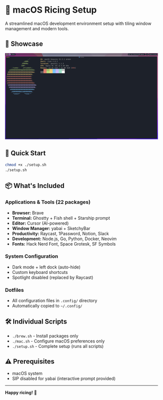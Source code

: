 # 🍎 macOS Ricing Setup

A streamlined macOS development environment setup with tiling window management and modern tools.

## 📸 Showcase

![macOS Ricing Setup](https://raw.githubusercontent.com/Ermag/dotfiles/refs/heads/main/showcase.png)

## 🚀 Quick Start

```bash
chmod +x ./setup.sh
./setup.sh
```

## 📦 What's Included

### Applications & Tools (22 packages)
- **Browser:** Brave
- **Terminal:** Ghostty + Fish shell + Starship prompt  
- **Editor:** Cursor (AI-powered)
- **Window Manager:** yabai + SketchyBar
- **Productivity:** Raycast, 1Password, Notion, Slack
- **Development:** Node.js, Go, Python, Docker, Neovim
- **Fonts:** Hack Nerd Font, Space Grotesk, SF Symbols

### System Configuration
- Dark mode + left dock (auto-hide)
- Custom keyboard shortcuts
- Spotlight disabled (replaced by Raycast)

### Dotfiles
- All configuration files in `.config/` directory
- Automatically copied to `~/.config/`

## 🛠 Individual Scripts

- `./brew.sh` - Install packages only
- `./mac.sh` - Configure macOS preferences only
- `./setup.sh` - Complete setup (runs all scripts)

## ⚠️ Prerequisites

- macOS system
- SIP disabled for yabai (interactive prompt provided)

---

**Happy ricing!** 🎨 
